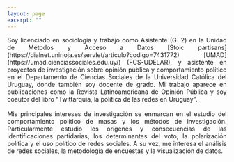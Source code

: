 ```yaml
---
layout: page
excerpt: ""
---
```


<div style="text-align: justify">
Soy licenciado en sociología y trabajo como Asistente (G. 2) en la Unidad de Métodos y Acceso a Datos [Stoic partisans](https://dialnet.unirioja.es/servlet/articulo?codigo=7431772) [UMAD](https://umad.cienciassociales.edu.uy/) (FCS-UDELAR), y asistente en proyectos de investigación sobre opinión pública y comportamiento político en el Departamento de Ciencias Sociales de la Universidad Católica del Uruguay, donde también soy docente de grado. Mi trabajo aparece en publicaciones como la Revista Latinoamericana de Opinión Pública y soy coautor del libro "Twittarquía, la política de las redes en Uruguay".  </div>

<div style="text-align: justify">
	<br> Mis principales intereses de investigación se enmarcan en el estudio del comportamiento político de masas y los métodos de investigación. Particularmente estudio los orígenes y consecuencias de las identificaciones partidarias, los determinantes del voto, la polarización política y el uso político de redes sociales. A su vez, me interesa el análisis de redes sociales, la metodología de encuestas y la visualización de datos. </div>

